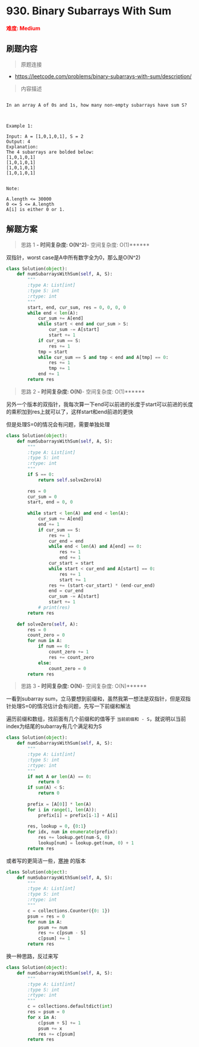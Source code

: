 # 930. Binary Subarrays With Sum

**<font color=red>难度: Medium</font>**

## 刷题内容

> 原题连接

* https://leetcode.com/problems/binary-subarrays-with-sum/description/

> 内容描述

```

In an array A of 0s and 1s, how many non-empty subarrays have sum S?

 

Example 1:

Input: A = [1,0,1,0,1], S = 2
Output: 4
Explanation: 
The 4 subarrays are bolded below:
[1,0,1,0,1]
[1,0,1,0,1]
[1,0,1,0,1]
[1,0,1,0,1]
 

Note:

A.length <= 30000
0 <= S <= A.length
A[i] is either 0 or 1.
```

## 解题方案

> 思路 1
******- 时间复杂度: O(N^2)******- 空间复杂度: O(1)******

双指针，worst case是A中所有数字全为0，那么是O(N^2)

```python
class Solution(object):
    def numSubarraysWithSum(self, A, S):
        """
        :type A: List[int]
        :type S: int
        :rtype: int
        """
        start, end, cur_sum, res = 0, 0, 0, 0
        while end < len(A):
            cur_sum += A[end]
            while start < end and cur_sum > S:
                cur_sum -= A[start]
                start += 1
            if cur_sum == S:
                res += 1
            tmp = start
            while cur_sum == S and tmp < end and A[tmp] == 0:
                res += 1
                tmp += 1
            end += 1
        return res
```

> 思路 2
******- 时间复杂度: O(N)******- 空间复杂度: O(1)******

另外一个版本的双指针，我每次算一下end可以前进的长度于start可以前进的长度的乘积加到res上就可以了，这样start和end前进的更快

但是处理S=0的情况会有问题，需要单独处理

```python
class Solution(object):
    def numSubarraysWithSum(self, A, S):
        """
        :type A: List[int]
        :type S: int
        :rtype: int
        """
        if S == 0:
            return self.solveZero(A)
        
        res = 0
        cur_sum = 0
        start, end = 0, 0
                
        while start < len(A) and end < len(A):
            cur_sum += A[end]
            end += 1
            if cur_sum == S:
                res += 1
                cur_end = end
                while end < len(A) and A[end] == 0:
                    res += 1
                    end += 1
                cur_start = start
                while start < cur_end and A[start] == 0:
                    res += 1
                    start += 1
                res += (start-cur_start) * (end-cur_end)
                end = cur_end
                cur_sum -= A[start]
                start += 1
            # print(res)
        return res
    
    def solveZero(self, A):
        res = 0
        count_zero = 0
        for num in A:
            if num == 0:
                count_zero += 1
                res += count_zero
            else:
                count_zero = 0
        return res
```



> 思路 3
******- 时间复杂度: O(N)******- 空间复杂度: O(N)******

一看到subarray sum，立马要想到前缀和，虽然我第一想法是双指针，但是双指针处理S=0的情况估计会有问题，先写一下前缀和解法


遍历前缀和数组，找前面有几个前缀和的值等于 ```当前前缀和 - S```，就说明以当前index为结尾的subarray有几个满足和为S

```python
class Solution(object):
    def numSubarraysWithSum(self, A, S):
        """
        :type A: List[int]
        :type S: int
        :rtype: int
        """
        if not A or len(A) == 0:
            return 0
        if sum(A) < S:
            return 0
        
        prefix = [A[0]] * len(A)
        for i in range(1, len(A)):
            prefix[i] = prefix[i-1] + A[i]
        
        res, lookup = 0, {0:1}
        for idx, num in enumerate(prefix):
            res += lookup.get(num-S, 0)
            lookup[num] = lookup.get(num, 0) + 1
        return res
```

或者写的更简洁一些，[寒神](https://leetcode.com/problems/binary-subarrays-with-sum/discuss/186683/C++JavaPython-Straight-Forward)
的版本

```python
class Solution(object):
    def numSubarraysWithSum(self, A, S):
        """
        :type A: List[int]
        :type S: int
        :rtype: int
        """
        c = collections.Counter({0: 1})
        psum = res = 0
        for num in A:
            psum += num
            res += c[psum - S]
            c[psum] += 1
        return res
```

换一种思路，反过来写

```python
class Solution(object):
    def numSubarraysWithSum(self, A, S):
        """
        :type A: List[int]
        :type S: int
        :rtype: int
        """
        c = collections.defaultdict(int)
        res = psum = 0
        for x in A:
            c[psum + S] += 1
            psum += x
            res += c[psum]
        return res
```


























